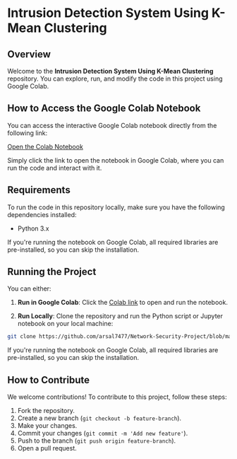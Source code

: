 # Intrusion Detection System Using K-Mean Clustering

## Overview

Welcome to the **Intrusion Detection System Using K-Mean Clustering** repository. You can explore, run, and modify the code in this project using Google Colab.

## How to Access the Google Colab Notebook

You can access the interactive Google Colab notebook directly from the following link:

[Open the Colab Notebook](https://colab.research.google.com/drive/1Jia8n8eHDyhvs3GS1gTAAp6r07DWP3wc)

Simply click the link to open the notebook in Google Colab, where you can run the code and interact with it.

## Requirements

To run the code in this repository locally, make sure you have the following dependencies installed:

- Python 3.x


If you're running the notebook on Google Colab, all required libraries are pre-installed, so you can skip the installation.

## Running the Project

You can either:

1. **Run in Google Colab**: Click the [Colab link](https://colab.research.google.com/drive/1wRPE5mRL40djqGV40lz55l9NJpMvTO_A) to open and run the notebook.

2. **Run Locally**: Clone the repository and run the Python script or Jupyter notebook on your local machine:

```bash
git clone https://github.com/arsal7477/Network-Security-Project/blob/main/Intrusion%20Detection%20System%20Using%20K-Means%20Clustering%20Algorithm.ipynb
```

If you're running the notebook on Google Colab, all required libraries are pre-installed, so you can skip the installation.

## How to Contribute

We welcome contributions! To contribute to this project, follow these steps:

1. Fork the repository.
2. Create a new branch (`git checkout -b feature-branch`).
3. Make your changes.
4. Commit your changes (`git commit -m 'Add new feature'`).
5. Push to the branch (`git push origin feature-branch`).
6. Open a pull request.
